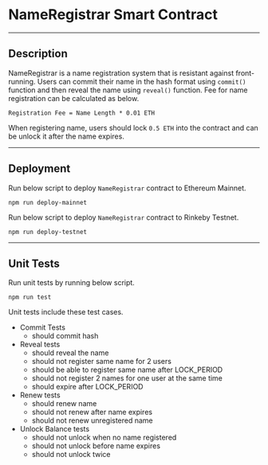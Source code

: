 # NameRegistrar Smart Contract

-------------------

## Description

NameRegistrar is a name registration system that is resistant against front-running.
Users can commit their name in the hash format using `commit()` function and then reveal the name using `reveal()` function.
Fee for name registration can be calculated as below.
```
Registration Fee = Name Length * 0.01 ETH
```

When registering name, users should lock `0.5 ETH` into the contract and can be unlock it after the name expires.

-------------------

## Deployment

Run below script to deploy `NameRegistrar` contract to Ethereum Mainnet.

```shell
npm run deploy-mainnet
```

Run below script to deploy `NameRegistrar` contract to Rinkeby Testnet.

```shell
npm run deploy-testnet
```

-------------------

## Unit Tests

Run unit tests by running below script.

```shell
npm run test
```

Unit tests include these test cases.

- Commit Tests
    -  should commit hash
- Reveal tests
    - should reveal the name
    - should not register same name for 2 users
    - should be able to register same name after LOCK_PERIOD
    - should not register 2 names for one user at the same time
    - should expire after LOCK_PERIOD
- Renew tests
    - should renew name
    - should not renew after name expires
    - should not renew unregistered name
- Unlock Balance tests
    - should not unlock when no name registered
    - should not unlock before name expires
    - should not unlock twice

